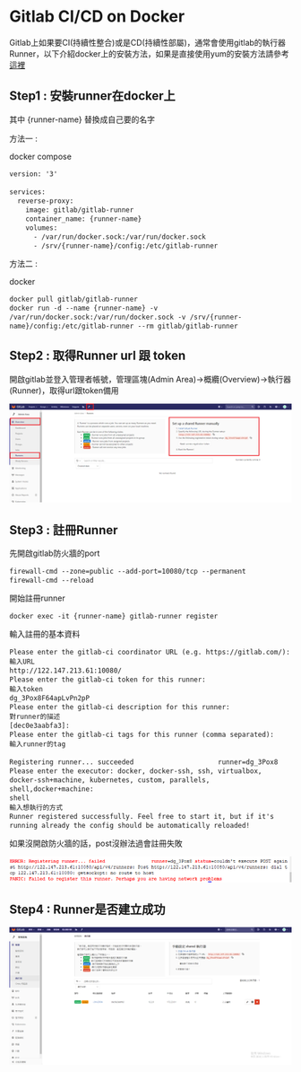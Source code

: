 # Gitlab CI/CD on Docker

Gitlab上如果要CI(持續性整合)或是CD(持續性部屬)，通常會使用gitlab的執行器 Runner，以下介紹docker上的安裝方法，如果是直接使用yum的安裝方法請參考<a href="https://github.com/leoa12412a/Gitlab">這裡</a>

## Step1 : 安裝runner在docker上

其中 {runner-name} 替換成自己要的名字

方法一 :

docker compose
```
version: '3'

services:
  reverse-proxy:
    image: gitlab/gitlab-runner
    container_name: {runner-name}
    volumes:
      - /var/run/docker.sock:/var/run/docker.sock
      - /srv/{runner-name}/config:/etc/gitlab-runner

```

方法二 :

docker
```
docker pull gitlab/gitlab-runner
docker run -d --name {runner-name} -v /var/run/docker.sock:/var/run/docker.sock -v /srv/{runner-name}/config:/etc/gitlab-runner --rm gitlab/gitlab-runner
```

## Step2 : 取得Runner url 跟 token

開啟gitlab並登入管理者帳號，管理區塊(Admin Area)->概纜(Overview)->執行器(Runner)，取得url跟token備用

![image](https://github.com/leoa12412a/Gitlab-CI-CD-on-Docker/blob/master/runner_token.PNG)

## Step3 : 註冊Runner

先開啟gitlab防火牆的port
```
firewall-cmd --zone=public --add-port=10080/tcp --permanent
firewall-cmd --reload
```

開始註冊runner
```
docker exec -it {runner-name} gitlab-runner register
```

輸入註冊的基本資料
```
Please enter the gitlab-ci coordinator URL (e.g. https://gitlab.com/):     輸入URL
http://122.147.213.61:10080/
Please enter the gitlab-ci token for this runner:                          輸入token
dg_3Pox8F64apLvPn2pP
Please enter the gitlab-ci description for this runner:                    對runner的描述
[dec0e3aabfa3]: 
Please enter the gitlab-ci tags for this runner (comma separated):         輸入runner的tag

Registering runner... succeeded                     runner=dg_3Pox8
Please enter the executor: docker, docker-ssh, ssh, virtualbox, docker-ssh+machine, kubernetes, custom, parallels, shell,docker+machine:
shell                                                                      輸入想執行的方式  
Runner registered successfully. Feel free to start it, but if it's running already the config should be automatically reloaded! 
```

如果沒開啟防火牆的話，post沒辦法過會註冊失敗

![image](https://github.com/leoa12412a/Gitlab-CI-CD-on-Docker/blob/master/runner_register_error.PNG)

## Step4 : Runner是否建立成功

![image](https://github.com/leoa12412a/Gitlab-CI-CD-on-Docker/blob/master/runner_list.PNG)


